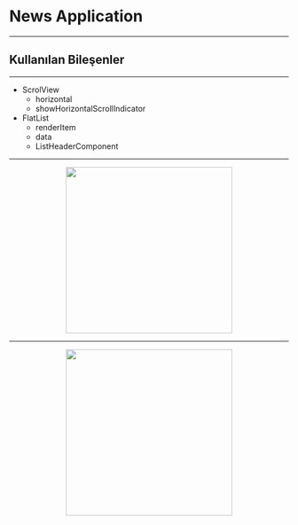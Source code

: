 # News Application

---

## Kullanılan Bileşenler
---

* ScrolView
  - horizontal
  - showHorizontalScrollIndicator
* FlatList
  - renderItem
  - data
  - ListHeaderComponent

---



<div align="center">
<a target="_blank" href="./SS/bodySS.gif">
<img src="./SS/bodySS.gif" width="300">
</a>
</div>




---


<div align="center">
<a target="_blank" href="./SS/bannerSS.gif">
<img src="./SS/bannerSS.gif" width="300">
</a>
</div>

